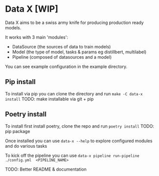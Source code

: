 # Data X [WIP]

Data X aims to be a swiss army knife for producing production ready models.

It works with 3 main 'modules':

- DataSource (the sources of data to train models)
- Model (the type of model, tasks & params eg distillbert, multilabel)
- Pipeline (composed of datasources and a model)

You can see example configuration in the example directory.
## Pip install
To install via pip you can clone the directory and run `make -C data-x install` TODO: make installable via git + pip

## Poetry install
To install first install poetry, clone the repo and run `poetry install` TODO: pip package

Once installed you can use `data-x --help` to explore configured modules and do various tasks

To kick off the pipeline you can use `data-x pipeline run-pipeline ./config.yml  <PIPELINE_NAME>`

TODO: Better README & documentation